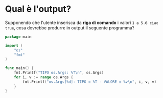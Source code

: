 # Qual è l'output?

Supponendo che l'utente inserisca da **riga di comando** i valori `1 a 5.6 ciao true`, cosa dovrebbe produrre in output il seguente programma?

```go
package main

import (
	"os"
	"fmt"
)

func main() {
	fmt.Printf("TIPO os.Args: %T\n", os.Args)
	for i, v := range os.Args {
		fmt.Printf("os.Args[%d]: TIPO = %T - VALORE = %v\n", i, v, v)
	}
}
```
